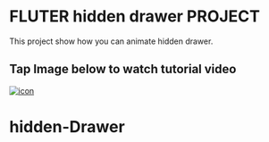 # FLUTER hidden drawer PROJECT

This project show how you can animate hidden drawer.
 

 ## Tap Image below to watch tutorial video

 <a href="https://youtu.be/HQnY-RnpRbs">
        <img src="z.png" align="center" alt="icon"/>
    </a>
    
# hidden-Drawer
